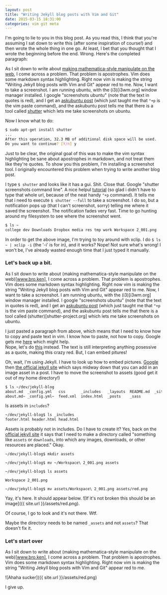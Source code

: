 ```yaml
---
layout: post
title: "Writing Jekyll blog posts with Vim and Git"
date: 2015-03-15 18:31:00
categories: vim git meta
---
```


I'm going to lie to you in this blog post.  As you read this, I think that you're assuming I sat down 
to write this (after some inspiration of course!) and then wrote the whole thing in one go.  At least, I 
bet that you thought that I wrote the beginning before the end.  Wrong.  Here's the completed paragraph:



As I sit down to write about [making mathematica-style manipulate on the web](www.bro.ken), 
I come across a problem.  That problem is apostrophes.  Vim does some markdown syntax 
highlighting.  Right now vim is making the string "Writing Jekyll blog posts with Vim and Git"
appear red to me.  Now, I want to take a screenshot.  I am running ubuntu, with the (i3)[i3wm.org] 
window manager installed.  I google "screenshots ubuntu" (note that the text in quotes is red), and I get
an [askubuntu post](http://askubuntu.com/questions/6558/what-screenshot-tools-are-available) (which just 
taught me that `"+p` is the vim paste command), and the askubuntu post tells me that there is a tool called
[shutter](shutter-project.org) which lets me take screenshots on ubuntu.

Now I know what to do:
```bash
$ sudo apt-get install shutter
...
After this operation, 32.3 MB of additional disk space will be used.
Do you want to continue? [Y/n] y
```

Just to be clear, the original goal of this was to make the vim syntax highlighting be sane about apostrophes
in markdown, and not treat them like they're quotes.  To show you this problem, I'm installing a screenshot
tool.  I originally encountered this problem when trying to write another blog post.

I type `$ shutter` and looks like it has a gui.  Shit.  Close that.  Google "shutter
screenshots command line".  A nice helpul [tutorial](http://www.linuxstall.com/take-screenshot-in-linux-with-shutter/) 
(so glad i didn't have to type that whole url, because of the neat handy `"+p` command). 
It tells me that i need to execute `$ shutter --full` to take a screenshot.  I do so, but a
notification pops up (that I can't screenshot, sorry) telling me where it saved the screenshot.
The notification fades very fast.  Time to go hunting around my filesystem to see where the screenshot went.

```bash
$ ls ~
college dev Downloads Dropbox media res tmp work Workspace 2_001.png
```
In order to get the above image, I'm trying to toy around with xclip.  I do `$ ls ~ | xclip -i` (the '-i'
 is for in), and it works? Nope!  Not sure what's wrong!  I won't be, I've already wasted enough time 
that I just typed it manually.

### Let's back up a bit.

As I sit down to write about (making mathematica-style manipulate on the web)[www.bro.ken], 
I come across a problem.  That problem is apostrophes.  Vim does some markdown syntax 
highlighting.  Right now vim is making the string "Writing Jekyll blog posts with Vim and Git"
appear red to me.  Now, I want to take a screenshot.  I am running ubuntu, with the (i3)[i3wm.org] 
window manager installed.  I google "screenshots ubuntu" (note that the text in quotes is red), and I get
an [askubuntu post](http://askubuntu.com/questions/6558/what-screenshot-tools-are-available) (which just 
taught me that `"+p` is the vim paste command), and the askubuntu post tells me that there is a tool called
(shutter)[shutter-project.org] which lets me take screenshots on ubuntu.


I just pasted a paragraph from above, which means that I need to know how to copy and paste text in vim.
I know how to paste, not how to copy.  Google gets me 
[here](http://www.tech-recipes.com/rx/219/copy-and-paste-text-with-vi-or-vim/) which might help.  
Nope, let's do [this](http://vim.wikia.com/wiki/Copy,_cut_and_paste) instead.  The text is still interpreting 
anything posessive as a quote, making this crazy red.  But, I can embed pitures!

Oh, wait, I'm using Jekyll.  I have to look up how to embed pictures.  [Google](https://www.google.com/search?client=ubuntu&channel=fs&q=embed+pictures+in+Jekyll&ie=utf-8&oe=utf-8)
then [the official jekyll site](http://jekyllrb.com/docs/posts/) which says midway down that you can 
add in an image asset in a post.  I have to move the screenshot to assets (good get it out of my home 
directory!)

```bash
$ ls ~/dev/jekyll-blog
about.md  _config.yml   css       _includes   _layouts  README.md  _site
about.md~ _config.yml~  feed.xml  index.html  _posts    _sass
```

Is assets in `includes`? 

```bash
~/dev/jekyll-blog$ ls _includes
footer.html header.html head.html
```

Assets is probably not in includes.  Do I have to create it?  Yes, back on the [official jekyll site](http://jekyllrb.com/docs/posts/) it says that I need to make a directory called "something like `assets` or `downloads`, into which any images, downloads, or other resources are placed."  Okay.

`~/dev/jekyll-blog$ mkdir assets`

`~/dev/jekyll-blog$ mv ~/Workspace\ 2_001.png assets`

`~/dev/jekyll-blog$ ls assets`

`Workspace 2_001.png`

`~/dev/jekyll-blog$ mv assets/Workspace\ 2_001.png assets/red.png`

Yay, it's here.  It should appear below.
![If it's not broken this should be an image]({{ site.url }}/assets/red.png).

Of course, I go to look and it's not there.  Wtf.  

Maybe the directory needs to be named `_assets` and not `assets`?  That doesn't fix it.

### Let's start over

As I sit down to write about (making mathematica-style manipulate on the web)[www.bro.ken], 
I come across a problem.  That problem is apostrophes.  Vim does some markdown syntax 
highlighting.  Right now vim is making the string "Writing Jekyll blog posts with Vim and Git"
appear red to me.

![Ahaha sucker]({{ site.url }}/assets/red.png)

I give up.
